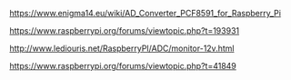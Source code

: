 

https://www.enigma14.eu/wiki/AD_Converter_PCF8591_for_Raspberry_Pi


https://www.raspberrypi.org/forums/viewtopic.php?t=193931



http://www.lediouris.net/RaspberryPI/ADC/monitor-12v.html


https://www.raspberrypi.org/forums/viewtopic.php?t=41849

